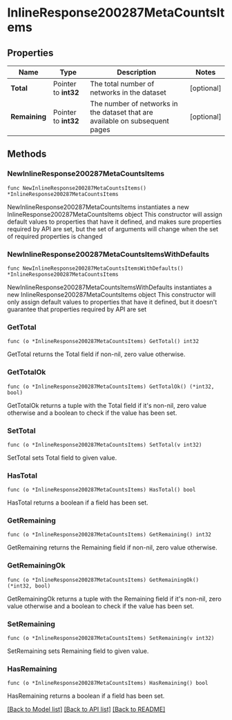 # InlineResponse200287MetaCountsItems

## Properties

Name | Type | Description | Notes
------------ | ------------- | ------------- | -------------
**Total** | Pointer to **int32** | The total number of networks in the dataset | [optional] 
**Remaining** | Pointer to **int32** | The number of networks in the dataset that are available on subsequent pages | [optional] 

## Methods

### NewInlineResponse200287MetaCountsItems

`func NewInlineResponse200287MetaCountsItems() *InlineResponse200287MetaCountsItems`

NewInlineResponse200287MetaCountsItems instantiates a new InlineResponse200287MetaCountsItems object
This constructor will assign default values to properties that have it defined,
and makes sure properties required by API are set, but the set of arguments
will change when the set of required properties is changed

### NewInlineResponse200287MetaCountsItemsWithDefaults

`func NewInlineResponse200287MetaCountsItemsWithDefaults() *InlineResponse200287MetaCountsItems`

NewInlineResponse200287MetaCountsItemsWithDefaults instantiates a new InlineResponse200287MetaCountsItems object
This constructor will only assign default values to properties that have it defined,
but it doesn't guarantee that properties required by API are set

### GetTotal

`func (o *InlineResponse200287MetaCountsItems) GetTotal() int32`

GetTotal returns the Total field if non-nil, zero value otherwise.

### GetTotalOk

`func (o *InlineResponse200287MetaCountsItems) GetTotalOk() (*int32, bool)`

GetTotalOk returns a tuple with the Total field if it's non-nil, zero value otherwise
and a boolean to check if the value has been set.

### SetTotal

`func (o *InlineResponse200287MetaCountsItems) SetTotal(v int32)`

SetTotal sets Total field to given value.

### HasTotal

`func (o *InlineResponse200287MetaCountsItems) HasTotal() bool`

HasTotal returns a boolean if a field has been set.

### GetRemaining

`func (o *InlineResponse200287MetaCountsItems) GetRemaining() int32`

GetRemaining returns the Remaining field if non-nil, zero value otherwise.

### GetRemainingOk

`func (o *InlineResponse200287MetaCountsItems) GetRemainingOk() (*int32, bool)`

GetRemainingOk returns a tuple with the Remaining field if it's non-nil, zero value otherwise
and a boolean to check if the value has been set.

### SetRemaining

`func (o *InlineResponse200287MetaCountsItems) SetRemaining(v int32)`

SetRemaining sets Remaining field to given value.

### HasRemaining

`func (o *InlineResponse200287MetaCountsItems) HasRemaining() bool`

HasRemaining returns a boolean if a field has been set.


[[Back to Model list]](../README.md#documentation-for-models) [[Back to API list]](../README.md#documentation-for-api-endpoints) [[Back to README]](../README.md)


